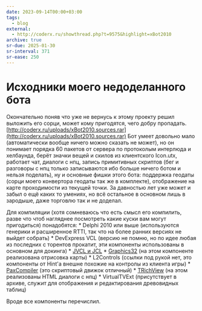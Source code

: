 ```yaml
---
date: 2023-09-14T00:00+03:00
tags:
  - blog
external:
  - http://coderx.ru/showthread.php?t=9575&highlight=xBot2010
archive: true
sr-due: 2025-01-30
sr-interval: 371
sr-ease: 250
---
```


# Исходники моего недоделанного бота

Окончательно поняв что уже не вернусь к этому проекту решил выложить его сорци,
может кому пригодятся, чего добру пропадать.
[http://coderx.ru/uploads/xBot2010.sources.rar](http://coderx.ru/uploads/xBot2010.sources.rar)
Бот умеет довольно мало (автоматически вообще ничего можно сказать не может), но
он понимает порядка 60 пакетов от сервера по протоколым интерлюда и хелбаунда,
берёт значки вещей и скилов из клиентского Icon.utx, работает чат, диалоги с
нпц, запись примитивных скриптов (бег и разговоры с нпц только записываются ибо
больше ничего ботом и нельзя поделать), ну и основные фишки этого бота:
поддержка геодаты (сорци моего конвертора геодаты так же в комплекте),
отображение на карте проходимости из текущей точки. За давностью лет уже может и
забыл о ещё каких то умениях, но всё остальное в основном лишь в зародыше, даже
торговлю так и не доделал.

Для компиляции (хотя сомневаюсь что есть смысл его компилить, разве что чтоб
нагляднее посмотреть какие куски вам могут пригодиться) понадобятся:  \* Delphi
2010 или выше (используются генерики и расширенное RTTI, так что на более ранних
версиях не выйдет собрать)  \* DevExpress VCL (версию не помню, но по идее любая
из последних с торентов прокатит, эти компоненты использованы в основном для
докинга)  \* [JVCL и JCL](http://jvcl.delphi-jedi.org/)  \*
[Graphics32](http://graphics32.org) (на этом компоненте реализована отрисовка
карты)  \* L2Controls (ссылки под рукой нет, это компоненты от Hint'a внешне
похожие на контролы из клиента игры)  \*
[PaxCompiler](http://www.paxcompiler.com/) (это скриптовый движок отличный)  \*
[TRichView](http://www.trichview.ru/) (на этом реализованы HTML диалоги с нпц)
\* VirtualTVExt (присутствует в архиве, служит для отображения и редактирования
древовидных таблиц)

Вроде все компоненты перечислил.
